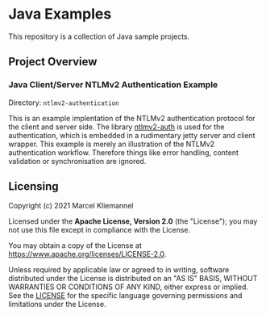 # Java Examples

This repository is a collection of Java sample projects.

## Project Overview

### Java Client/Server NTLMv2 Authentication Example

Directory: `ntlmv2-authentication`

This is an example implentation of the NTLMv2 authentication protocol for the client and server side. The library [ntlmv2-auth](https://sourceforge.net/projects/ntlmv2auth) is used for the authentication, which is embedded in a rudimentary jetty server and client wrapper. This example is merely an illustration of the NTLMv2 authentication workflow. Therefore things like error handling, content validation or synchronisation are ignored.

## Licensing

Copyright (c) 2021 Marcel Kliemannel

Licensed under the **Apache License, Version 2.0** (the "License"); you may not use this file except in compliance with the License.

You may obtain a copy of the License at <https://www.apache.org/licenses/LICENSE-2.0>.

Unless required by applicable law or agreed to in writing, software distributed under the License is distributed on an "AS IS" BASIS, WITHOUT WARRANTIES OR CONDITIONS OF ANY KIND, either express or implied. See the [LICENSE](./LICENSE) for the specific language governing permissions and limitations under the License.
